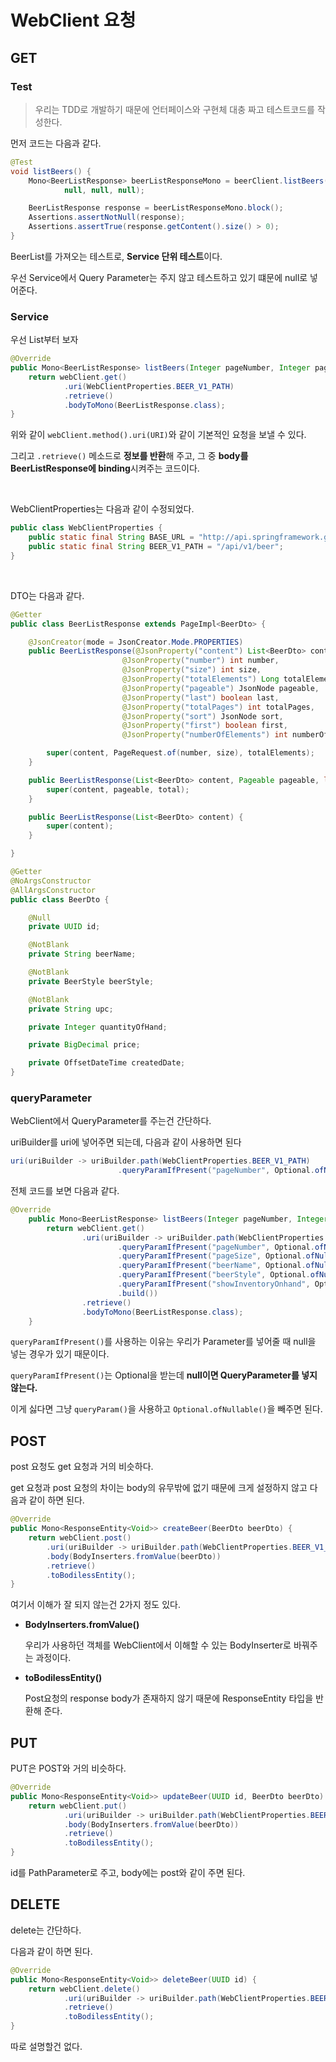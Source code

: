 # WebClient 요청

## GET

### Test

> 우리는 TDD로 개발하기 때문에 언터페이스와 구현체 대충 짜고 테스트코드를 작성한다.

먼저 코드는 다음과 같다.

```java
@Test
void listBeers() {
    Mono<BeerListResponse> beerListResponseMono = beerClient.listBeers(null, null,
            null, null, null);

    BeerListResponse response = beerListResponseMono.block();
    Assertions.assertNotNull(response);
    Assertions.assertTrue(response.getContent().size() > 0);
}
```

BeerList를 가져오는 테스트로, **Service 단위 테스트**이다.

우선 Service에서 Query Parameter는 주지 않고 테스트하고 있기 떄문에 null로 넣어준다.

### Service

우선 List부터 보자

```java
@Override
public Mono<BeerListResponse> listBeers(Integer pageNumber, Integer pageSize, String beerName, String beerStyle, Boolean showInventoryOnHand) {
    return webClient.get()
            .uri(WebClientProperties.BEER_V1_PATH)
            .retrieve()
            .bodyToMono(BeerListResponse.class);
}
```

위와 같이 `webClient.method().uri(URI)`와 같이 기본적인 요청을 보낼 수 있다.

그리고 `.retrieve()` 메소드로 **정보를 반환**해 주고, 그 중 **body를 BeerListResponse에 binding**시켜주는 코드이다.

<br>

WebClientProperties는 다음과 같이 수정되었다.

``` java
public class WebClientProperties {
    public static final String BASE_URL = "http://api.springframework.guru";
    public static final String BEER_V1_PATH = "/api/v1/beer";
}
```

<br>

DTO는 다음과 같다.

``` java
@Getter
public class BeerListResponse extends PageImpl<BeerDto> {

    @JsonCreator(mode = JsonCreator.Mode.PROPERTIES)
    public BeerListResponse(@JsonProperty("content") List<BeerDto> content,
                         @JsonProperty("number") int number,
                         @JsonProperty("size") int size,
                         @JsonProperty("totalElements") Long totalElements,
                         @JsonProperty("pageable") JsonNode pageable,
                         @JsonProperty("last") boolean last,
                         @JsonProperty("totalPages") int totalPages,
                         @JsonProperty("sort") JsonNode sort,
                         @JsonProperty("first") boolean first,
                         @JsonProperty("numberOfElements") int numberOfElements) {

        super(content, PageRequest.of(number, size), totalElements);
    }

    public BeerListResponse(List<BeerDto> content, Pageable pageable, long total) {
        super(content, pageable, total);
    }

    public BeerListResponse(List<BeerDto> content) {
        super(content);
    }

}
```

``` java
@Getter
@NoArgsConstructor
@AllArgsConstructor
public class BeerDto {

    @Null
    private UUID id;

    @NotBlank
    private String beerName;

    @NotBlank
    private BeerStyle beerStyle;

    @NotBlank
    private String upc;

    private Integer quantityOfHand;

    private BigDecimal price;

    private OffsetDateTime createdDate;
}
```

### queryParameter

WebClient에서 QueryParameter를 주는건 간단하다.

uriBuilder를 uri에 넣어주면 되는데, 다음과 같이 사용하면 된다

``` java
uri(uriBuilder -> uriBuilder.path(WebClientProperties.BEER_V1_PATH)
                        .queryParamIfPresent("pageNumber", Optional.ofNullable(pageNumber))
```

전체 코드를 보면 다음과 같다.

``` java
@Override
    public Mono<BeerListResponse> listBeers(Integer pageNumber, Integer pageSize, String beerName, String beerStyle, Boolean showInventoryOnHand) {
        return webClient.get()
                .uri(uriBuilder -> uriBuilder.path(WebClientProperties.BEER_V1_PATH)
                        .queryParamIfPresent("pageNumber", Optional.ofNullable(pageNumber))
                        .queryParamIfPresent("pageSize", Optional.ofNullable(pageSize))
                        .queryParamIfPresent("beerName", Optional.ofNullable(beerName))
                        .queryParamIfPresent("beerStyle", Optional.ofNullable(beerStyle))
                        .queryParamIfPresent("showInventoryOnhand", Optional.ofNullable(showInventoryOnHand))
                        .build())
                .retrieve()
                .bodyToMono(BeerListResponse.class);
    }
```

`queryParamIfPresent()`를 사용하는 이유는 우리가 Parameter를 넣어줄 때 null을 넣는 경우가 있기 때문이다.

`queryParamIfPresent()`는 Optional을 받는데 **null이면 QueryParameter를 넣지 않는다.**

이게 싫다면 그냥 `queryParam()`을 사용하고 `Optional.ofNullable()`을 빼주면 된다.

## POST

post 요청도 get 요청과 거의 비슷하다.

get 요청과 post 요청의 차이는 body의 유무밖에 없기 때문에 크게 설정하지 않고 다음과 같이 하면 된다.

``` java
@Override
public Mono<ResponseEntity<Void>> createBeer(BeerDto beerDto) {
    return webClient.post()
        .uri(uriBuilder -> uriBuilder.path(WebClientProperties.BEER_V1_PATH).build())
        .body(BodyInserters.fromValue(beerDto))
        .retrieve()
        .toBodilessEntity();
}
```

여기서 이해가 잘 되지 않는건 2가지 정도 있다.

- **BodyInserters.fromValue()**

  우리가 사용하던 객체를 WebClient에서 이해할 수 있는 BodyInserter로 바꿔주는 과정이다.

- **toBodilessEntity()**

  Post요청의 response body가 존재하지 않기 때문에 ResponseEntity<Void> 타입을 반환해 준다.

## PUT

PUT은 POST와 거의 비슷하다.

```java
@Override
public Mono<ResponseEntity<Void>> updateBeer(UUID id, BeerDto beerDto) {
    return webClient.put()
            .uri(uriBuilder -> uriBuilder.path(WebClientProperties.BEER_V1_GET_BY_ID).build(id))
            .body(BodyInserters.fromValue(beerDto))
            .retrieve()
            .toBodilessEntity();
}
```

id를 PathParameter로 주고, body에는 post와 같이 주면 된다.

## DELETE

delete는 간단하다.

다음과 같이 하면 된다.

```java
@Override
public Mono<ResponseEntity<Void>> deleteBeer(UUID id) {
    return webClient.delete()
            .uri(uriBuilder -> uriBuilder.path(WebClientProperties.BEER_V1_GET_BY_ID).build(id))
            .retrieve()
            .toBodilessEntity();
}
```

따로 설명할건 없다.